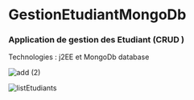 
# GestionEtudiantMongoDb


### Application de gestion des Etudiant (CRUD )
Technologies : j2EE et MongoDb database

![add (2)](https://user-images.githubusercontent.com/57012475/177410375-e071082e-b85d-471a-9bfe-2e6359650caf.PNG)


![listEtudiants](https://user-images.githubusercontent.com/57012475/177411667-f06b4605-26f8-4183-bc35-43bf690e0657.PNG)
